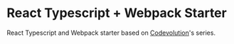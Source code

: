 # React Typescript + Webpack Starter

React Typescript and Webpack starter based on [Codevolution](https://www.youtube.com/watch?v=Elpu7CIuqjY&list=PLC3y8-rFHvwiWPS2RO3BKotLRfgg_8WEo&ab_channel=Codevolution)'s series.
